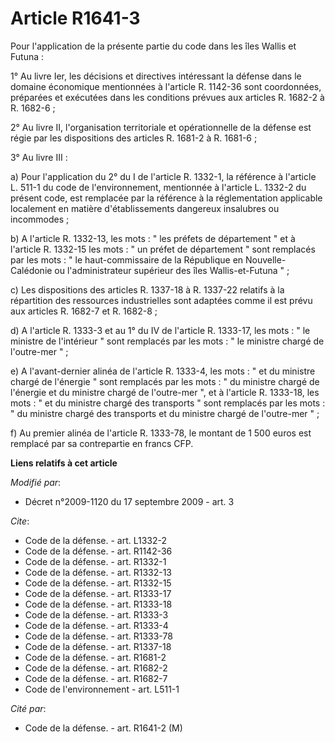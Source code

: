# Article R1641-3

Pour l'application de la présente partie du code dans les îles Wallis et Futuna : 

1° Au livre Ier, les décisions et directives intéressant la défense dans le domaine économique mentionnées à l'article R.
1142-36 sont coordonnées, préparées et exécutées dans les conditions prévues aux articles R. 1682-2 à R. 1682-6 ; 

2° Au livre II, l'organisation territoriale et opérationnelle de la défense est régie par les dispositions des articles R.
1681-2 à R. 1681-6 ; 

3° Au livre III : 

a) Pour l'application du 2° du I de l'article R. 1332-1, la référence à l'article L. 511-1 du code de l'environnement,
mentionnée à l'article L. 1332-2 du présent code, est remplacée par la référence à la réglementation applicable localement en
matière d'établissements dangereux insalubres ou incommodes ; 

b) A l'article R. 1332-13, les mots : " les préfets de département " et à l'article R. 1332-15 les mots : " un préfet de
département " sont remplacés par les mots : " le haut-commissaire de la République en Nouvelle-Calédonie ou l'administrateur
supérieur des îles Wallis-et-Futuna " ; 

c) Les dispositions des articles R. 1337-18 à R. 1337-22 relatifs à la répartition des ressources industrielles sont adaptées
comme il est prévu aux articles R. 1682-7 et R. 1682-8 ; 

d) A l'article R. 1333-3 et au 1° du IV de l'article R. 1333-17, les mots : " le ministre de l'intérieur " sont remplacés par
les mots : " le ministre chargé de l'outre-mer " ; 

e) A l'avant-dernier alinéa de l'article R. 1333-4, les mots : " et du ministre chargé de l'énergie " sont remplacés par les
mots : " du ministre chargé de l'énergie et du ministre chargé de l'outre-mer ", et à l'article R. 1333-18, les mots : " et
du ministre chargé des transports " sont remplacés par les mots : " du ministre chargé des transports et du ministre chargé
de l'outre-mer " ; 

f) Au premier alinéa de l'article R. 1333-78, le montant de 1 500 euros est remplacé par sa contrepartie en francs CFP.

**Liens relatifs à cet article**

_Modifié par_:

  - Décret n°2009-1120 du 17 septembre 2009 - art. 3

_Cite_:

  - Code de la défense. - art. L1332-2
  - Code de la défense. - art. R1142-36
  - Code de la défense. - art. R1332-1
  - Code de la défense. - art. R1332-13
  - Code de la défense. - art. R1332-15
  - Code de la défense. - art. R1333-17
  - Code de la défense. - art. R1333-18
  - Code de la défense. - art. R1333-3
  - Code de la défense. - art. R1333-4
  - Code de la défense. - art. R1333-78
  - Code de la défense. - art. R1337-18
  - Code de la défense. - art. R1681-2
  - Code de la défense. - art. R1682-2
  - Code de la défense. - art. R1682-7
  - Code de l'environnement - art. L511-1

_Cité par_:

  - Code de la défense. - art. R1641-2 (M)
